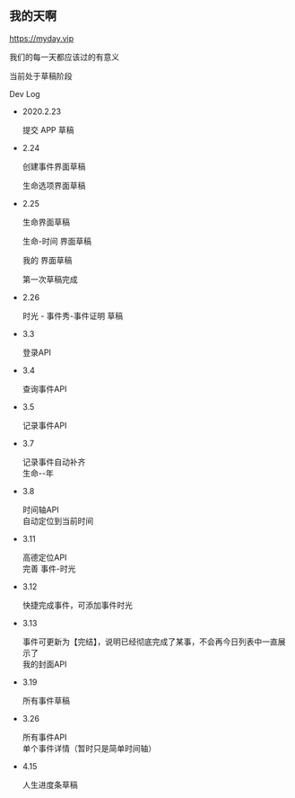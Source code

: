 我的天啊
---------

https://myday.vip

我们的每一天都应该过的有意义


当前处于草稿阶段

Dev Log

* 2020.2.23 

	提交 APP 草稿
* 2.24 

	创建事件界面草稿
	
	生命选项界面草稿
* 2.25

	生命界面草稿
	
	生命-时间 界面草稿
	
	我的 界面草稿
	
	第一次草稿完成
	
* 2.26

	时光 - 事件秀-事件证明 草稿
	
* 3.3

	登录API
	
* 3.4

	查询事件API
	
* 3.5

	记录事件API

* 3.7

	记录事件自动补齐  
	生命--年
	
* 3.8 
	
	时间轴API  
	自动定位到当前时间
	
* 3.11
	
	高德定位API  
	完善 事件-时光
	
* 3.12
	
	快捷完成事件，可添加事件时光
	
* 3.13

	事件可更新为【完结】，说明已经彻底完成了某事，不会再今日列表中一直展示了  
	我的封面API
	
* 3.19

	所有事件草稿
	
* 3.26

	所有事件API  
	单个事件详情（暂时只是简单时间轴）
	
* 4.15

	人生进度条草稿